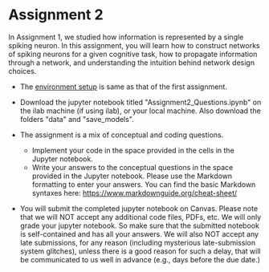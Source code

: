 # Assignment 2

In Assignment 1, we studied how information is represented by a single spiking neuron. In this assignment, you will learn how to construct networks of spiking neurons for a given cognitive task, how to propagate information through a network, and understanding the intuition behind network design choices.

- The [environment setup](../README.md) is same as that of the first assignment.

- Download the jupyter notebook titled "Assignment2_Questions.ipynb" on the ilab machine (if using ilab), or your local machine. Also download the folders "data" and "save_models".

- The assignment is a mix of conceptual and coding questions.
  - Implement your code in the space provided in the cells in the Jupyter notebook.
  - Write your answers to the conceptual questions in the space provided in the Jupyter notebook. Please use the Markdown formatting to enter your answers. You can find the basic Markdown syntaxes here: https://www.markdownguide.org/cheat-sheet/
- You will submit the completed jupyter notebook on Canvas. Please note that we will NOT accept any additional code files, PDFs, etc. We will only grade your jupyter notebook. So make sure that the submitted notebook is self-contained and has all your answers. We will also NOT accept any late submissions, for any reason (including mysterious late-submission system glitches), unless there is a good reason for such a delay, that will be communicated to us well in advance (e.g., days before the due date.)
